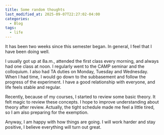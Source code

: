 ```yaml
---
title: Some random thoughts
last_modified_at: 2025-09-07T22:27:02-04:00
categories:
  - Blog
tags:
  - life
---
```


It has been two weeks since this semester began. In general, I feel that I have been doing well.

I usually got up at 8a.m., attended the first class every morning, and always had one class at noon. I regularly went to the CAMP seminar and the colloquium. I also had TA duties on Monday, Tuesday and Wednesday. When I had time, I would go down to the subbasement and follow the progress of the experiment. I have a good relationship with everyone, and life feels stable and regular.

Recently, because of my courses, I started to review some basic theory. It felt magic to review these concepts. I hope to improve understanding about theory after review. Actually, the tight schedule made me feel a little tired, so I am also preparing for the exemption. 

Anyway, I am happy with how things are going. I will work harder and stay positive, I believe everything will turn out great.